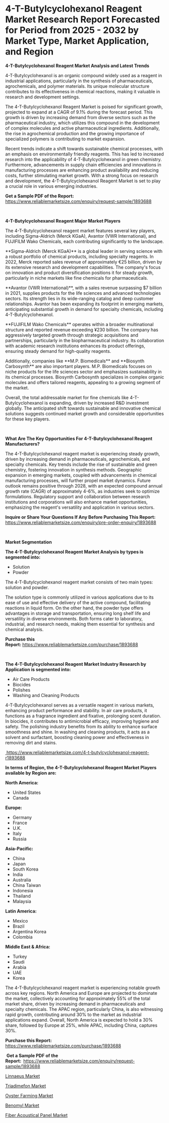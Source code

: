<p><h1>4-T-Butylcyclohexanol Reagent Market Research Report Forecasted for Period from 2025 -  2032 by Market Type, Market Application, and Region</h1></p><p><strong>4-T-Butylcyclohexanol Reagent Market Analysis and Latest Trends</strong></p>
<p><p>4-T-Butylcyclohexanol is an organic compound widely used as a reagent in industrial applications, particularly in the synthesis of pharmaceuticals, agrochemicals, and polymer materials. Its unique molecular structure contributes to its effectiveness in chemical reactions, making it valuable in research and development settings.</p><p>The 4-T-Butylcyclohexanol Reagent Market is poised for significant growth, projected to expand at a CAGR of 9.1% during the forecast period. This growth is driven by increasing demand from diverse sectors such as the pharmaceutical industry, which utilizes this compound in the development of complex molecules and active pharmaceutical ingredients. Additionally, the rise in agrochemical production and the growing importance of specialized polymers is contributing to market expansion.</p><p>Recent trends indicate a shift towards sustainable chemical processes, with an emphasis on environmentally friendly reagents. This has led to increased research into the applicability of 4-T-Butylcyclohexanol in green chemistry. Furthermore, advancements in supply chain efficiencies and innovations in manufacturing processes are enhancing product availability and reducing costs, further stimulating market growth. With a strong focus on research and development, the 4-T-Butylcyclohexanol Reagent Market is set to play a crucial role in various emerging industries.</p></p>
<p><strong>Get a Sample PDF of the Report:&nbsp;</strong> <a href="https://www.reliablemarketsize.com/enquiry/request-sample/1893688?utm_campaign=1897&utm_medium=2&utm_source=Github&utm_content=ia&utm_term=04022025&utm_id=4-t-butylcyclohexanol-reagent">https://www.reliablemarketsize.com/enquiry/request-sample/1893688</a></p>
<p>&nbsp;</p>
<p><strong>4-T-Butylcyclohexanol Reagent Major Market Players</strong></p>
<p><p>The 4-T-Butylcyclohexanol reagent market features several key players, including Sigma-Aldrich (Merck KGaA), Avantor (VWR International), and FUJIFILM Wako Chemicals, each contributing significantly to the landscape.</p><p>**Sigma-Aldrich (Merck KGaA)** is a global leader in serving science with a robust portfolio of chemical products, including specialty reagents. In 2022, Merck reported sales revenue of approximately €25 billion, driven by its extensive research and development capabilities. The company's focus on innovation and product diversification positions it for steady growth, particularly in niche markets like fine chemicals for pharmaceuticals.</p><p>**Avantor (VWR International)**, with a sales revenue surpassing $7 billion in 2021, supplies products for the life sciences and advanced technologies sectors. Its strength lies in its wide-ranging catalog and deep customer relationships. Avantor has been expanding its footprint in emerging markets, anticipating substantial growth in demand for specialty chemicals, including 4-T-Butylcyclohexanol.</p><p>**FUJIFILM Wako Chemicals** operates within a broader multinational structure and reported revenue exceeding ¥230 billion. The company has aggressively targeted growth through strategic acquisitions and partnerships, particularly in the biopharmaceutical industry. Its collaboration with academic research institutions enhances its product offerings, ensuring steady demand for high-quality reagents.</p><p>Additionally, companies like **M.P. Biomedicals** and **Biosynth Carbosynth** are also important players. M.P. Biomedicals focuses on niche products for the life sciences sector and emphasizes sustainability in its chemical processes. Biosynth Carbosynth specializes in complex organic molecules and offers tailored reagents, appealing to a growing segment of the market.</p><p>Overall, the total addressable market for fine chemicals like 4-T-Butylcyclohexanol is expanding, driven by increased R&D investment globally. The anticipated shift towards sustainable and innovative chemical solutions suggests continued market growth and considerable opportunities for these key players.</p></p>
<p>&nbsp;</p>
<p><strong>What Are The Key Opportunities For 4-T-Butylcyclohexanol Reagent Manufacturers?</strong></p>
<p><p>The 4-T-Butylcyclohexanol reagent market is experiencing steady growth, driven by increasing demand in pharmaceuticals, agrochemicals, and specialty chemicals. Key trends include the rise of sustainable and green chemistry, fostering innovation in synthesis methods. Geographic expansion in emerging markets, coupled with advancements in chemical manufacturing processes, will further propel market dynamics. Future outlook remains positive through 2028, with an expected compound annual growth rate (CAGR) of approximately 4-6%, as industries seek to optimize formulations. Regulatory support and collaboration between research institutions and corporations will also enhance market opportunities, emphasizing the reagent's versatility and application in various sectors.</p></p>
<p><strong>Inquire or Share Your Questions If Any Before Purchasing This Report:</strong> <a href="https://www.reliablemarketsize.com/enquiry/pre-order-enquiry/1893688?utm_campaign=1897&utm_medium=2&utm_source=Github&utm_content=ia&utm_term=04022025&utm_id=4-t-butylcyclohexanol-reagent">https://www.reliablemarketsize.com/enquiry/pre-order-enquiry/1893688</a></p>
<p>&nbsp;</p>
<p><strong>Market Segmentation</strong></p>
<p><strong>The 4-T-Butylcyclohexanol Reagent Market Analysis by types is segmented into:</strong></p>
<p><ul><li>Solution</li><li>Powder</li></ul></p>
<p><p>The 4-T-Butylcyclohexanol reagent market consists of two main types: solution and powder. </p><p>The solution type is commonly utilized in various applications due to its ease of use and effective delivery of the active compound, facilitating reactions in liquid form. On the other hand, the powder type offers advantages in storage and transportation, ensuring long shelf life and versatility in diverse environments. Both forms cater to laboratory, industrial, and research needs, making them essential for synthesis and chemical analysis.</p></p>
<p><strong>Purchase this Report:&nbsp;</strong><a href="https://www.reliablemarketsize.com/purchase/1893688?utm_campaign=1897&utm_medium=2&utm_source=Github&utm_content=ia&utm_term=04022025&utm_id=4-t-butylcyclohexanol-reagent">https://www.reliablemarketsize.com/purchase/1893688</a></p>
<p>&nbsp;</p>
<p><strong>The 4-T-Butylcyclohexanol Reagent Market Industry Research by Application is segmented into:</strong></p>
<p><ul><li>Air Care Products</li><li>Biocides</li><li>Polishes</li><li>Washing and Cleaning Products</li></ul></p>
<p><p>4-T-Butylcyclohexanol serves as a versatile reagent in various markets, enhancing product performance and stability. In air care products, it functions as a fragrance ingredient and fixative, prolonging scent duration. In biocides, it contributes to antimicrobial efficacy, improving hygiene and safety. The polishing industry benefits from its ability to enhance surface smoothness and shine. In washing and cleaning products, it acts as a solvent and surfactant, boosting cleaning power and effectiveness in removing dirt and stains.</p></p>
<p><a href="https://www.reliablemarketsize.com/4-t-butylcyclohexanol-reagent-r1893688?utm_campaign=1897&utm_medium=2&utm_source=Github&utm_content=ia&utm_term=04022025&utm_id=4-t-butylcyclohexanol-reagent">&nbsp;https://www.reliablemarketsize.com/4-t-butylcyclohexanol-reagent-r1893688</a></p>
<p><strong>In terms of Region, the 4-T-Butylcyclohexanol Reagent Market Players available by Region are:</strong></p>
<p>
    <p> <strong> North America: </strong>
        <ul>
            <li>United States</li>
            <li>Canada</li>
        </ul>
        </p> 
    <p> <strong> Europe: </strong>
        <ul>
            <li>Germany</li>
            <li>France</li>
            <li>U.K.</li>
            <li>Italy</li>
            <li>Russia</li>
        </ul>
        </p> 
    <p> <strong> Asia-Pacific: </strong>
        <ul>
            <li>China</li>
            <li>Japan</li>
            <li>South Korea</li>
            <li>India</li>
            <li>Australia</li>
            <li>China Taiwan</li>
            <li>Indonesia</li>
            <li>Thailand</li>
            <li>Malaysia</li>
        </ul>
        </p> 
    <p> <strong> Latin America: </strong>
        <ul>
            <li>Mexico</li>
            <li>Brazil</li>
            <li>Argentina Korea</li>
            <li>Colombia</li>
        </ul>
        </p> 
    <p> <strong> Middle East & Africa: </strong>
        <ul>
            <li>Turkey</li>
            <li>Saudi</li>
            <li>Arabia</li>
            <li>UAE</li>
            <li>Korea</li>
        </ul>
    </p>
    </p>
<p><p>The 4-T-Butylcyclohexanol reagent market is experiencing notable growth across key regions. North America and Europe are projected to dominate the market, collectively accounting for approximately 55% of the total market share, driven by increasing demand in pharmaceuticals and specialty chemicals. The APAC region, particularly China, is also witnessing rapid growth, contributing around 30% to the market as industrial applications expand. Overall, North America is expected to hold a 30% share, followed by Europe at 25%, while APAC, including China, captures 30%.</p></p>
<p><strong>Purchase this Report: </strong><a href="https://www.reliablemarketsize.com/purchase/1893688?utm_campaign=1897&utm_medium=2&utm_source=Github&utm_content=ia&utm_term=04022025&utm_id=4-t-butylcyclohexanol-reagent">https://www.reliablemarketsize.com/purchase/1893688</a></p>
<p>&nbsp;<strong>Get a Sample PDF of the Report:&nbsp;&nbsp;</strong><a href="https://www.reliablemarketsize.com/enquiry/request-sample/1893688?utm_campaign=1897&utm_medium=2&utm_source=Github&utm_content=ia&utm_term=04022025&utm_id=4-t-butylcyclohexanol-reagent">https://www.reliablemarketsize.com/enquiry/request-sample/1893688</a></p>
<p><strong></strong></p>
<p><p><a href="https://www.linkedin.com/pulse/linnaeus-market-trends-insights-type-application-analysis-5iszc?utm_campaign=1897&utm_medium=2&utm_source=Github&utm_content=ia&utm_term=04022025&utm_id=4-t-butylcyclohexanol-reagent">Linnaeus Market</a></p><p><a href="https://www.linkedin.com/pulse/global-triadimefon-market-report-2025-2032-size-share-growth-4jfdc?utm_campaign=1897&utm_medium=2&utm_source=Github&utm_content=ia&utm_term=04022025&utm_id=4-t-butylcyclohexanol-reagent">Triadimefon Market</a></p><p><a href="https://www.linkedin.com/pulse/oyster-farming-industry-growth-opportunities-growing-cagr-neapf?utm_campaign=1897&utm_medium=2&utm_source=Github&utm_content=ia&utm_term=04022025&utm_id=4-t-butylcyclohexanol-reagent">Oyster Farming Market</a></p><p><a href="https://www.linkedin.com/pulse/acomprehensive-analysis-onthe-sizedynamicsand-expected-development-onlic?utm_campaign=1897&utm_medium=2&utm_source=Github&utm_content=ia&utm_term=04022025&utm_id=4-t-butylcyclohexanol-reagent">Benomyl Market</a></p><p><a href="https://github.com/ChiragRP21/Market-Research-Report-List-7/blob/main/fiber-acoustical-panel-market.md?utm_campaign=1897&utm_medium=2&utm_source=Github&utm_content=ia&utm_term=04022025&utm_id=4-t-butylcyclohexanol-reagent">Fiber Acoustical Panel Market</a></p></p>